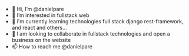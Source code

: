 - 👋 Hi, I’m @danielpare
- 👀 I’m interested in fullstack web
- 🌱 i'm currently learning technologies full stack django rest-framework, and react and others...
- 💞️ I am looking to collaborate in fullstack technologies and open a business on the website
- 📫 How to reach me @danielpare

<!---
danielpare/danielpare is a ✨ special ✨ repository because its `README.md` (this file) appears on your GitHub profile.
You can click the Preview link to take a look at your changes.
--->
